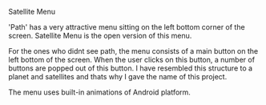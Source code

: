 Satellite Menu

'Path' has a very attractive menu sitting on the left bottom corner of the screen. Satellite Menu is the open version of this menu.

For the ones who didnt see path, the menu consists of a main button on the left bottom of the screen. When the user clicks on this button, a number of buttons are popped out of this button. I have resembled this structure to a planet and satellites and thats why I gave the name of this project.

The menu uses built-in animations of Android platform.
